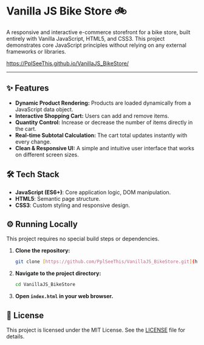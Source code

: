 # Vanilla JS Bike Store 🚲

A responsive and interactive e-commerce storefront for a bike store, built entirely with Vanilla JavaScript, HTML5, and CSS3. This project demonstrates core JavaScript principles without relying on any external frameworks or libraries.

https://PplSeeThis.github.io/VanillaJS_BikeStore/

---

## ✨ Features

- **Dynamic Product Rendering:** Products are loaded dynamically from a JavaScript data object.
- **Interactive Shopping Cart:** Users can add and remove items.
- **Quantity Control:** Increase or decrease the number of items directly in the cart.
- **Real-time Subtotal Calculation:** The cart total updates instantly with every change.
- **Clean & Responsive UI:** A simple and intuitive user interface that works on different screen sizes.

## 🛠️ Tech Stack

- **JavaScript (ES6+)**: Core application logic, DOM manipulation.
- **HTML5**: Semantic page structure.
- **CSS3**: Custom styling and responsive design.

## ⚙️ Running Locally

This project requires no special build steps or dependencies.

1.  **Clone the repository:**
    ```bash
    git clone [https://github.com/PplSeeThis/VanillaJS_BikeStore.git](https://github.com/PplSeeThis/VanillaJS_BikeStore.git)
    ```
2.  **Navigate to the project directory:**
    ```bash
    cd VanillaJS_BikeStore
    ```
3.  **Open `index.html` in your web browser.**

## 📄 License

This project is licensed under the MIT License. See the [LICENSE](LICENSE.md) file for details.

